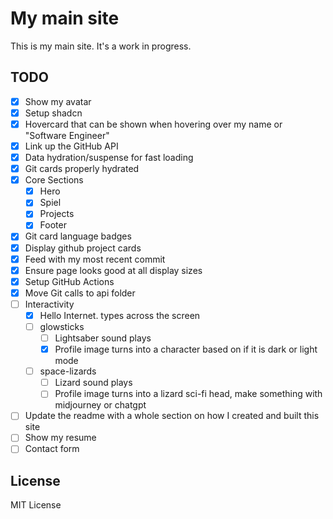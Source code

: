 # My main site

This is my main site. It's a work in progress.

## TODO

- [X] Show my avatar
- [X] Setup shadcn
- [X] Hovercard that can be shown when hovering over my name or "Software Engineer"
- [X] Link up the GitHub API
- [X] Data hydration/suspense for fast loading
- [X] Git cards properly hydrated
- [X] Core Sections
  - [X] Hero
  - [X] Spiel
  - [X] Projects
  - [X] Footer
- [X] Git card language badges
- [X] Display github project cards
- [X] Feed with my most recent commit
- [X] Ensure page looks good at all display sizes
- [X] Setup GitHub Actions
- [X] Move Git calls to api folder
- [ ] Interactivity
  - [X] Hello Internet. types across the screen
  - [ ] glowsticks
    - [ ] Lightsaber sound plays
    - [X] Profile image turns into a character based on if it is dark or light mode
  - [ ] space-lizards
    - [ ] Lizard sound plays
    - [ ] Profile image turns into a lizard sci-fi head, make something with midjourney or chatgpt
- [ ] Update the readme with a whole section on how I created and built this site
- [ ] Show my resume
- [ ] Contact form

## License

MIT License
